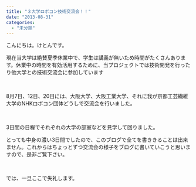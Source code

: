 ```yaml
---
title: "３大学ロボコン技術交流会！！"
date: "2013-08-31"
categories: 
  - "未分類"
---
```


こんにちは。けとんです。

現在当大学は絶賛夏季休業中で、学生は講義が無いため時間がたくさんあります。休業中の時間を有効活用するために、当プロジェクトでは技術開発を行ったり他大学との技術交流会に参加しています

 

8月7日、12日、20日には、大阪大学、大阪工業大学、それに我が京都工芸繊維大学のNHKロボコン団体どうしで交流会を行いました。

 

3日間の日程でそれぞれの大学の部室などを見学して回りました。

とっても中身の濃い3日間でしたので、このブログで全てを書ききることは出来ません。これからはちょっとずつ交流会の様子をブログに書いていこうと思いますので、是非ご覧下さい。

 

では、一旦ここで失礼します。
